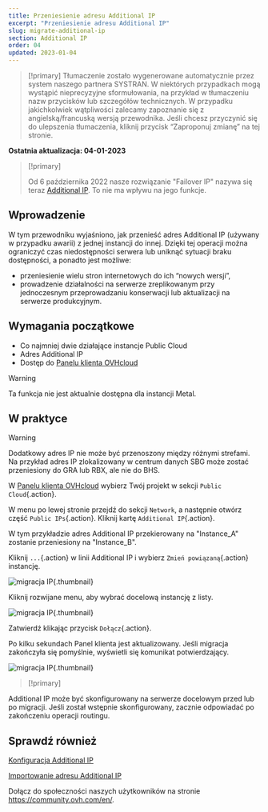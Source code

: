 ```yaml
---
title: Przeniesienie adresu Additional IP
excerpt: "Przeniesienie adresu Additional IP"
slug: migrate-additional-ip
section: Additional IP
order: 04
updated: 2023-01-04
---
```


> [!primary]
> Tłumaczenie zostało wygenerowane automatycznie przez system naszego partnera SYSTRAN. W niektórych przypadkach mogą wystąpić nieprecyzyjne sformułowania, na przykład w tłumaczeniu nazw przycisków lub szczegółów technicznych. W przypadku jakichkolwiek wątpliwości zalecamy zapoznanie się z angielską/francuską wersją przewodnika. Jeśli chcesz przyczynić się do ulepszenia tłumaczenia, kliknij przycisk “Zaproponuj zmianę” na tej stronie.
>

**Ostatnia aktualizacja: 04-01-2023**

> [!primary]
>
> Od 6 października 2022 nasze rozwiązanie "Failover IP" nazywa się teraz [Additional IP](https://www.ovhcloud.com/pl/network/additional-ip/). To nie ma wpływu na jego funkcje.
>

## Wprowadzenie

W tym przewodniku wyjaśniono, jak przenieść adres Additional IP (używany w przypadku awarii) z jednej instancji do innej. Dzięki tej operacji można ograniczyć czas niedostępności serwera lub uniknąć sytuacji braku dostępności, a ponadto jest możliwe:

- przeniesienie wielu stron internetowych do ich “nowych wersji”,
- prowadzenie działalności na serwerze zreplikowanym przy jednoczesnym przeprowadzaniu konserwacji lub aktualizacji na serwerze produkcyjnym.

## Wymagania początkowe

- Co najmniej dwie działające instancje Public Cloud
- Adres Additional IP
- Dostęp do [Panelu klienta OVHcloud](https://www.ovh.com/auth/?action=gotomanager&from=https://www.ovh.pl/&ovhSubsidiary=pl)

> [!warning]
> Ta funkcja nie jest aktualnie dostępna dla instancji Metal.
>

## W praktyce

> [!warning]
>
> Dodatkowy adres IP nie może być przenoszony między różnymi strefami. Na przykład adres IP zlokalizowany w centrum danych SBG może zostać przeniesiony do GRA lub RBX, ale nie do BHS.
>

W [Panelu klienta OVHcloud](https://www.ovh.com/auth/?action=gotomanager&from=https://www.ovh.pl/&ovhSubsidiary=pl) wybierz Twój projekt w sekcji `Public Cloud`{.action}.

W menu po lewej stronie przejdź do sekcji `Network`, a następnie otwórz część `Public IPs`{.action}. Kliknij kartę `Additional IP`{.action}.

W tym przykładzie adres Additional IP przekierowany na "Instance_A" zostanie przeniesiony na "Instance_B".

Kliknij `...`{.action} w linii Additional IP i wybierz `Zmień powiązaną`{.action} instancję.

![migracja IP](images/migrateip_01.png){.thumbnail}

Kliknij rozwijane menu, aby wybrać docelową instancję z listy.

![migracja IP](images/migrateip_02.png){.thumbnail}

Zatwierdź klikając przycisk `Dołącz`{.action}.

Po kilku sekundach Panel klienta jest aktualizowany. Jeśli migracja zakończyła się pomyślnie, wyświetli się komunikat potwierdzający.

![migracja IP](images/migrateip_03.png){.thumbnail}

> [!primary]
>
Additional IP może być skonfigurowany na serwerze docelowym przed lub po migracji. Jeśli został wstępnie skonfigurowany, zacznie odpowiadać po zakończeniu operacji routingu.
>

## Sprawdź również

[Konfiguracja Additional IP](https://docs.ovh.com/pl/publiccloud/network-services/configure-additional-ip/)

[Importowanie adresu Additional IP](https://docs.ovh.com/pl/publiccloud/network-services/import-additional-ip/)
 
Dołącz do społeczności naszych użytkowników na stronie <https://community.ovh.com/en/>.

